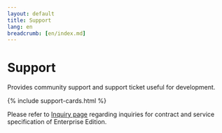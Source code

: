 ```yaml
---
layout: default
title: Support
lang: en
breadcrumb: [en/index.md]
---
```


<h1>Support</h1>

Provides community support and support ticket useful for development.

{% include support-cards.html %}

<p class="text-muted">Please refer to <a href="./contactus.html">Inquiry page</a> regarding  inquiries for contract and service specification of Enterprise Edition.</p>

